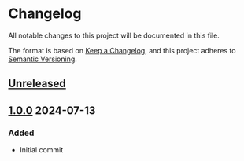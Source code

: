 # Changelog

All notable changes to this project will be documented in this file.

The format is based on [Keep a Changelog](https://keepachangelog.com/en/1.0.0/),
and this project adheres to [Semantic Versioning](https://semver.org/spec/v2.0.0.html).

## [Unreleased]

## [1.0.0] 2024-07-13

### Added

- Initial commit

[unreleased]: https://github.com/bluemarbleconsulting/terraform-aws-remote-state/compare/v1.0.0...HEAD
[1.0.0]: https://github.com/bluemarbleconsulting/terraform-aws-s3-bucket/releases/tag/1.0.0
